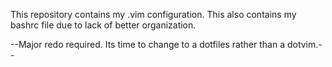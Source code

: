 This repository contains my .vim configuration.
This also contains my bashrc file due to lack of better organization.

--Major redo required. Its time to change to a dotfiles rather than a dotvim.--
